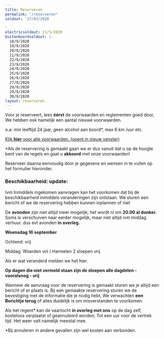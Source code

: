 ```yaml
---
title: Reserveren
permalink: "/reserveren"
soldout: '27/03/2020

'
electricsoldout: 21/5/2020
buitenboordsoldout: |-
  18/9/2020
  19/9/2020
  20/9/2020
  21/9/2020
  22/9/2020
  23/9/2020
  24/9/2020
  25/9/2020
  26/9/2020
  27/9/2020
  28/9/2020
  29/9/2020
  30/9/2020
layout: reserveren
---
```


Voor je reserveert, lees **éérst** de voorwaarden en reglementen goed door,   
We hebben ook namelijk een aantal nieuwe voorwaarden.

o.a: min leeftijd 24 jaar, geen alcohol aan boord*, max 6 km /uur etc.

[Klik **hier** voor alle voorwaarden. (opent in nieuw venster)](http://descheepsjongens.nl/voorwaarden)

*Als de reservering is gemaakt gaan we er dus vanuit dat u op de hoogte bent van de regels en gaat u **akkoord** met onze voorwaarden!


Reserveer daarna eenvoudig door je gegevens en wensen in te vullen op het formulier hieronder.

### Beschikbaarheid: update:

Ivm Inmiddels ingekomen aanvragen kan het voorkomen dat bij de beschikbaarheid inmiddels veranderingen zijn ontstaan.
We sturen een bericht of we de reservering hebben kunnen inplannen of niet

De **avonden** zijn niet altijd meer mogelijk;  het wordt nl om **20.00 al donker.** 
Soms is verschuiven naar eerder mogelijk, maar niet altijd ivm middag verhuur.
dus  evt avonden **in overleg.**

 
**Woensdag 16 september**

Ochtend: vrij

Middag:  Woerden vol / Harmelen 2 sloepen vrij

Als er wat veranderd melden we het hier.

**Op dagen die niet vermeld staan
 zijn de sloepen alle dagdelen - vooralsnog - vrij**



Wanneer de aanvraag voor de reservering is gemaakt sturen we je altijd een bericht of er plaats is.
Bij een gemaakte reservering sturen we de bevestiging met de informatie die je nodig hebt,
We verwachten **een Berichtje terug** of alles duidelijk is om misverstanden te voorkomen.

Als het regent* kan de vaartocht **in overleg met ons** op de dag zelf, kosteloos verplaatst of geannuleerd worden; Tot een uur voor de vertrek tijd. Het weer valt namelijk meestal mee.

*Bij annuleren in andere gevallen zijn wel kosten aan verbonden.